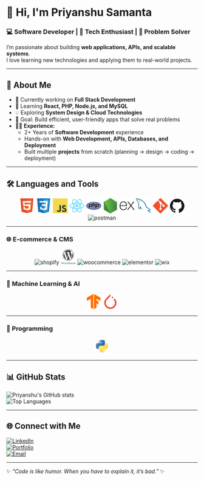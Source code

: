 # 👋 Hi, I'm Priyanshu Samanta  

### 💻 Software Developer | 🚀 Tech Enthusiast | 🎯 Problem Solver  

I’m passionate about building **web applications, APIs, and scalable systems**.  
I love learning new technologies and applying them to real-world projects.  

---

## 🚀 About Me  
- 🔭 Currently working on **Full Stack Development**  
- 🌱 Learning **React, PHP, Node.js, and MySQL**  
- 💡 Exploring **System Design & Cloud Technologies**  
- 🎯 Goal: Build efficient, user-friendly apps that solve real problems  
- 👨‍💻 **Experience:**  
  - 2+ Years of **Software Development** experience  
  - Hands-on with **Web Development, APIs, Databases, and Deployment**  
  - Built multiple **projects** from scratch (planning → design → coding → deployment)  

---

## 🛠️ Languages and Tools  

<p align="center">
  <img src="https://raw.githubusercontent.com/devicons/devicon/master/icons/html5/html5-original.svg" alt="html5" width="40" height="40"/>
  <img src="https://raw.githubusercontent.com/devicons/devicon/master/icons/css3/css3-original.svg" alt="css3" width="40" height="40"/>
  <img src="https://raw.githubusercontent.com/devicons/devicon/master/icons/javascript/javascript-original.svg" alt="javascript" width="40" height="40"/>
  <img src="https://raw.githubusercontent.com/devicons/devicon/master/icons/react/react-original.svg" alt="react" width="40" height="40"/>
  <img src="https://raw.githubusercontent.com/devicons/devicon/master/icons/php/php-original.svg" alt="php" width="40" height="40"/>
  <img src="https://raw.githubusercontent.com/devicons/devicon/master/icons/nodejs/nodejs-original.svg" alt="nodejs" width="40" height="40"/>
  <img src="https://raw.githubusercontent.com/devicons/devicon/master/icons/express/express-original.svg" alt="express" width="40" height="40"/>
  <img src="https://raw.githubusercontent.com/devicons/devicon/master/icons/mysql/mysql-original.svg" alt="mysql" width="40" height="40"/>
  <img src="https://raw.githubusercontent.com/devicons/devicon/master/icons/git/git-original.svg" alt="git" width="40" height="40"/>
  <img src="https://raw.githubusercontent.com/devicons/devicon/master/icons/github/github-original.svg" alt="github" width="40" height="40"/>
  <img src="https://www.vectorlogo.zone/logos/getpostman/getpostman-icon.svg" alt="postman" width="40" height="40"/>
</p>  

---

### 🌐 E-commerce & CMS  

<p align="center">
  <img src="https://cdn.worldvectorlogo.com/logos/shopify.svg" alt="shopify" width="40" height="40"/>
  <img src="https://raw.githubusercontent.com/devicons/devicon/master/icons/wordpress/wordpress-original.svg" alt="wordpress" width="40" height="40"/>
  <img src="https://upload.wikimedia.org/wikipedia/commons/9/9e/WooCommerce_logo.svg" alt="woocommerce" width="60" height="40"/>
  <img src="https://seeklogo.com/images/E/elementor-logo-B8A0C0A161-seeklogo.com.png" alt="elementor" width="40" height="40"/>
  <img src="https://cdn.worldvectorlogo.com/logos/wix.svg" alt="wix" width="60" height="40"/>
</p>  

---

### 🤖 Machine Learning & AI  

<p align="center">
  <img src="https://raw.githubusercontent.com/devicons/devicon/master/icons/tensorflow/tensorflow-original.svg" alt="machine-learning" width="40" height="40"/>
  <img src="https://raw.githubusercontent.com/devicons/devicon/master/icons/pytorch/pytorch-original.svg" alt="deep-learning" width="40" height="40"/>
</p>  

---

### 🐍 Programming  

<p align="center">
  <img src="https://raw.githubusercontent.com/devicons/devicon/master/icons/python/python-original.svg" alt="python" width="40" height="40"/>
</p>  

---

## 📊 GitHub Stats  

![Priyanshu's GitHub stats](https://github-readme-stats.vercel.app/api?username=PriyanshuSamanta&show_icons=true&theme=radical)  
![Top Languages](https://github-readme-stats.vercel.app/api/top-langs/?username=PriyanshuSamanta&layout=compact&theme=radical)  

---

## 🌐 Connect with Me  

[![LinkedIn](https://img.shields.io/badge/LinkedIn-0A66C2?style=for-the-badge&logo=linkedin&logoColor=white)](https://www.linkedin.com/)  
[![Portfolio](https://img.shields.io/badge/Portfolio-000000?style=for-the-badge&logo=react&logoColor=white)](https://)  
[![Email](https://img.shields.io/badge/Email-D14836?style=for-the-badge&logo=gmail&logoColor=white)](mailto:youremail@gmail.com)  

---

✨ _“Code is like humor. When you have to explain it, it’s bad.”_ ✨  



